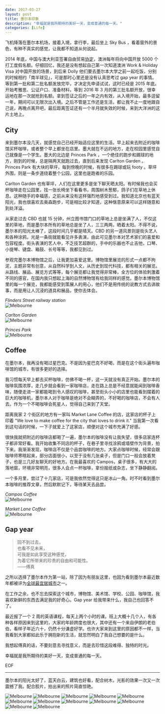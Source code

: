 ```yaml
---
date: 2017-03-27
layout: post
title: 墨尔本印象
description: "幸福就是我所期待的美好一天，变成普通的每一天。"
categories: [Life]
---
```


飞机降落在墨尔本机场，接着入境，拿行李，最后坐上 Sky Bus ，看着窗外的景色，有种不真实的感觉，让我都不知道从何说起。

2014 年底，中国与澳大利亚签署自由贸易[协定](http://china.embassy.gov.au/bjngchinese/20141126.html)，澳洲每年将向中国开放 5000 个打工度假名额。仔细回忆，我还是没有想起自己第一次知道澳洲 Work & Holiday Visa 对中国开放的场景，到后来 Dolly 他们要去墨尔本大学之前一起吃饭，分别的时候相约「南半球见」，可是那时心里还是没有认真思考过 gap year 的事情。等到第一批和第二批名额发放完毕，才决定先申请试试，这时已经是 2015 年底。开始考雅思、公证户口、准备材料，等到 2016 年 3 月的第三批名额开放，很幸运地在那一次就抢到名额。拿到签证之后的一年之内有效，从入境开始，最多逗留一年，期间可以无限次出入境。之后不管是工作还是生活，都让我不止一度地跟自己说，再晚点离开吧，最后距离签证还有一个半月就失效的时候，来到大洋洲的这片土地上。

## City

来到墨尔本没几天，就感觉自己已经开始适应这里的生活。早上起来去附近的咖啡馆买杯咖啡，或者整个早上都坐在店里。墨大就在不远的地方，走在校园里感觉自己就像是一个学生。墨大的北边是 Princes Park ，一个绝佳的跑步和踢球的地方，刚到的时候，总是隔两天就跑过去，直到后来发现 Carlton Garden 。Princes Park 有大块的草坪，每到傍晚的时候，有很多在踢球或玩 footy 。草坪外围，则是一条步道绕着整个公园，这里也是跑者的乐园。

Carlton Garden 也有草坪，人们在这里更多是坐下聊天晒太阳。有时候我也会买杯咖啡走在公园里，找一张长椅坐下看看书，周围树木葱郁，鸽子们在草地上休息。这种随手的幸福感，之前从来没有这样强烈地感受到过。我知道北京也有蓝天阳光，我也很喜欢去奥森跑步，可是相比较才知道，这种惬意原来可以这样随意和到处洋溢。

从家走过去 CBD 也就 15 分钟，州立图书馆门口的草地上总是坐满了人，不仅这里的草地，而是墨尔本所有的草地总是坐了人，三三两两，晒着太阳。不得不说，墨尔本的阳光太棒了，这段时间几乎都是晴天。CBD 的另一道风景则是街头艺人和各种涂鸦，光是一条街就能看见许多表演，由此可见墨尔本对艺术家们的喜爱和包容程度。街头表演的艺人中，不乏技艺超群的，手中的乐器也不止吉他，口琴、小提琴、键盘、箱鼓、长号等等，我都见到过。

参观完墨尔本博物馆之后，让我更加喜爱这里。博物馆里展览的形式一点都不拘泥，主题非常有创意，从自然科学到人文，从历史到现代科技，都有相关的展览。从路线、展品、展览方式等等，每个展览都让我觉得非常棒，全方位的体验刺激着不同的感官，在国内我只想起上海的自然博物馆有给我同样的感觉。墨尔本博物馆里的每一个展览，我都能感受到策展人的用心，他们不是用传统的说教方式去讲故事，而是用让人沉浸的道具和展品，使你去体会。

*Flinders Street railway station*  
![Melbourne](/images/melbourne-1.jpg)

*Carlton Garden*  
![Melbourne](/images/melbourne-2.jpg)

*Princes Park*  
![Melbourne](/images/melbourne-3.jpg)

## Coffee

在墨尔本，我再没有喝过星巴克。不是因为星巴克不好喝，而是在这个街头遍布咖啡馆的城市，有很多更好的选择。

我习惯每天早上都去买杯咖啡，仿佛不喝一杯，这一天就没有真正开始。墨尔本的咖啡氛围浓厚，走几步就会看到一家咖啡店，走在路上总是不经意就能闻到咖啡香味，随便走进一家都能喝到令人感叹的咖啡，甚至街头小小的店里也能看到摆着的巨大的咖啡机，墨尔本人对于咖啡是绝对不会糊弄的，不好喝的咖啡店，不会有人去。作为一个不喝咖啡会死星人，觉得自己来到了天堂。

距离我家 2 个街区的地方有一家叫 Market Lane Coffee 的店，这家店的杯子上印着 "We love to make coffee for the city that loves to drink it." 当我第一次看到这句话的时候，一下子就爱上了这家店，顺便对这个城市充满了好感。

很快我就把附近的咖啡店都喝了一遍，墨尔本的咖啡没有让我失望，很多店家连杯子都非常好看。我开始收集不同店的杯子，在巷子里寻找涂鸦或墙壁作为背景，拍下来。我渐渐发现，咖啡店不仅是个品尝咖啡的地方。大家点咖啡时候，经常会跟咖啡师寒暄起来，部分店面很小，以至于没有几张桌子，但是门口一般会放着凳子，也是三几好友聊天的好地方。在我最喜欢的 Campos，桌子很多，有大大的落地窗，环境非常明亮，很多人会点一杯咖啡，拿份报纸或杂志，坐下静静翻阅。

一个多月里，尝过了十几家店，可是我依然觉得这只是冰山一角。时不时看到墨尔本咖啡的推荐文章，然后默默记下，等待某天去品尝。

*Campos Coffee*  
![Melbourne](/images/melbourne-4.jpg)

*Market Lane Coffee*  
![Melbourne](/images/melbourne-5.jpg)

## Gap year

> 回不到过去，  
> 也看不见未来，  
> 可我是如此享受这种感觉，  
> 为着它所带来的珍贵的自由和可能性。  
> ——傅真

之所以选择了墨尔本作为第一站，除了因为有朋友这里，也因为看到墨尔本最近数年都被评为[全球最宜居城市](https://zh.wikipedia.org/wiki/%E4%B8%96%E7%95%8C%E6%9C%80%E4%BD%B3%E5%AE%9C%E5%B1%85%E5%9F%8E%E5%B8%82)之一。

在工作之余，也不忘去探索这个城市，博物馆、美术馆、学校、公园、咖啡馆，我喜欢新鲜的东西去满足我的好奇心。Gap year 给我带来什么，我自己也回答不了。

最近报了一个 2 周的英语课程，每天上两个小时的课。班上大概十几个人，有各种各样原因来到这里的，大家的年龄跨度也很大，其中还有一个来自伊朗的老伯伯，看样子年近六十，仍然十分谦虚好学。也许大家来到这里的原因都不一样，当我看到大家都如此乐于拥抱新的生活，就忽然明白了我自己想要的是什么。

我想起傅真的话，不要刻意去寻找意义，而是去珍惜这段难得、独特的时光。

幸福就是我所期待的美好一天，变成普通的每一天。

EOF

* * *

墨尔本的阳光太好了，蓝天白云，建筑也好看，配合树木，光影的效果一次又一次震撼了我。配合胶片，拍出来的照片简直惊艳。

![Melbourne](/images/melbourne-6.jpg)
![Melbourne](/images/melbourne-7.jpg)
![Melbourne](/images/melbourne-8.jpg)
![Melbourne](/images/melbourne-9.jpg)
![Melbourne](/images/melbourne-10.jpg)
![Melbourne](/images/melbourne-11.jpg)
![Melbourne](/images/melbourne-12.jpg)
![Melbourne](/images/melbourne-13.jpg)
![Melbourne](/images/melbourne-14.jpg)
![Melbourne](/images/melbourne-15.jpg)
![Melbourne](/images/melbourne-16.jpg)
![Melbourne](/images/melbourne-17.jpg)
